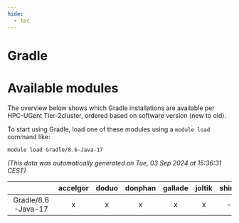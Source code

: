 ```yaml
---
hide:
  - toc
---
```


Gradle
======

# Available modules


The overview below shows which Gradle installations are available per HPC-UGent Tier-2cluster, ordered based on software version (new to old).

To start using Gradle, load one of these modules using a `module load` command like:

```shell
module load Gradle/8.6-Java-17
```

*(This data was automatically generated on Tue, 03 Sep 2024 at 15:36:31 CEST)*  

| |accelgor|doduo|donphan|gallade|joltik|shinx|skitty|
| :---: | :---: | :---: | :---: | :---: | :---: | :---: | :---: |
|Gradle/8.6-Java-17|x|x|x|x|x|-|x|
